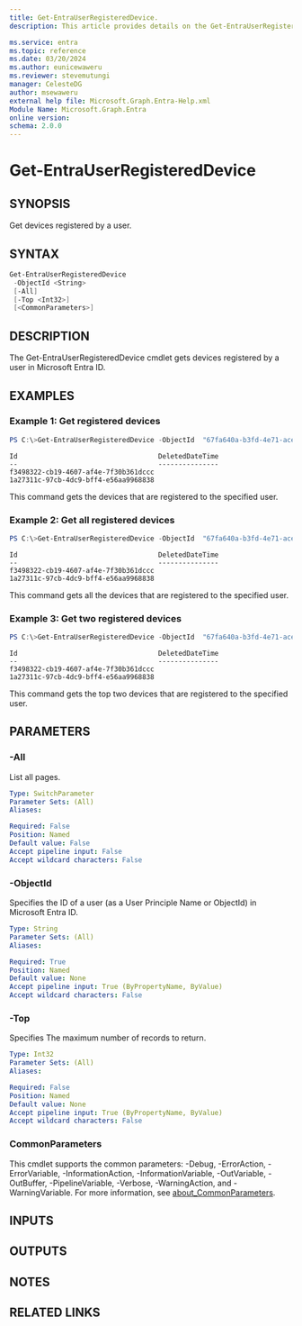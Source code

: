 ```yaml
---
title: Get-EntraUserRegisteredDevice.
description: This article provides details on the Get-EntraUserRegisteredDevice command.

ms.service: entra
ms.topic: reference
ms.date: 03/20/2024
ms.author: eunicewaweru
ms.reviewer: stevemutungi
manager: CelesteDG
author: msewaweru
external help file: Microsoft.Graph.Entra-Help.xml
Module Name: Microsoft.Graph.Entra
online version:
schema: 2.0.0
---
```


# Get-EntraUserRegisteredDevice

## SYNOPSIS
Get devices registered by a user.

## SYNTAX

```powershell
Get-EntraUserRegisteredDevice
 -ObjectId <String>
 [-All]
 [-Top <Int32>]
 [<CommonParameters>]
```

## DESCRIPTION
The Get-EntraUserRegisteredDevice cmdlet gets devices registered by a user in Microsoft Entra ID.

## EXAMPLES

### Example 1: Get registered devices
```Powershell
PS C:\>Get-EntraUserRegisteredDevice -ObjectId  "67fa640a-b3fd-4e71-ace2-0e3eca798d9a"
```
```Output
Id                                   DeletedDateTime
--                                   ---------------
f3498322-cb19-4607-af4e-7f30b361dccc
1a27311c-97cb-4dc9-bff4-e56aa9968838
```
This command gets the devices that are registered to the specified user.

### Example 2: Get all registered devices
```Powershell
PS C:\>Get-EntraUserRegisteredDevice -ObjectId  "67fa640a-b3fd-4e71-ace2-0e3eca798d9a" -All 
```
```Output
Id                                   DeletedDateTime
--                                   ---------------
f3498322-cb19-4607-af4e-7f30b361dccc
1a27311c-97cb-4dc9-bff4-e56aa9968838
```
This command gets all the devices that are registered to the specified user.


### Example 3: Get two registered devices
```Powershell
PS C:\>Get-EntraUserRegisteredDevice -ObjectId  "67fa640a-b3fd-4e71-ace2-0e3eca798d9a" -Top 2
```
```Output
Id                                   DeletedDateTime
--                                   ---------------
f3498322-cb19-4607-af4e-7f30b361dccc
1a27311c-97cb-4dc9-bff4-e56aa9968838
```
This command gets the top two devices that are registered to the specified user.

## PARAMETERS

### -All
List all pages.

```yaml
Type: SwitchParameter
Parameter Sets: (All)
Aliases:

Required: False
Position: Named
Default value: False
Accept pipeline input: False
Accept wildcard characters: False
```

### -ObjectId
Specifies the ID of a user (as a User Principle Name or ObjectId) in Microsoft Entra ID.

```yaml
Type: String
Parameter Sets: (All)
Aliases:

Required: True
Position: Named
Default value: None
Accept pipeline input: True (ByPropertyName, ByValue)
Accept wildcard characters: False
```

### -Top
Specifies The maximum number of records to return.

```yaml
Type: Int32
Parameter Sets: (All)
Aliases:

Required: False
Position: Named
Default value: None
Accept pipeline input: True (ByPropertyName, ByValue)
Accept wildcard characters: False
```

### CommonParameters
This cmdlet supports the common parameters: -Debug, -ErrorAction, -ErrorVariable, -InformationAction, -InformationVariable, -OutVariable, -OutBuffer, -PipelineVariable, -Verbose, -WarningAction, and -WarningVariable. For more information, see [about_CommonParameters](https://go.microsoft.com/fwlink/?LinkID=113216).

## INPUTS

## OUTPUTS

## NOTES

## RELATED LINKS
